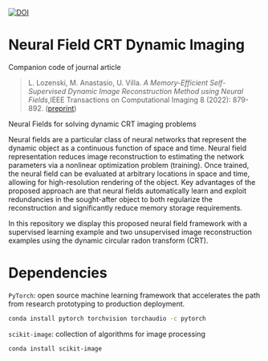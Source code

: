 [![DOI](https://zenodo.org/badge/484778102.svg)](https://zenodo.org/badge/latestdoi/484778102)

# Neural Field CRT Dynamic Imaging

Companion code of journal article

> L. Lozenski, M. Anastasio, U. Villa. _A Memory-Efficient Self-Supervised Dynamic Image Reconstruction Method using Neural Fields_,IEEE Transactions on Computational Imaging 8 (2022): 879-892. ([preprint](https://arxiv.org/abs/2205.05585?context=eess))



Neural Fields for solving dynamic CRT imaging problems

Neural fields are a particular class of neural networks that represent the dynamic object as a continuous function of space and time. Neural field representation reduces image reconstruction to estimating the network parameters via a nonlinear optimization problem (training). Once trained, the neural field can be evaluated at arbitrary locations in space and time, allowing for high-resolution rendering of the object. Key advantages of the proposed approach are that neural fields automatically learn and exploit redundancies in the sought-after object to both regularize the reconstruction and significantly reduce memory storage requirements. 

In this repository we display this proposed neural field framework with a supervised learning example and two unsupervised image reconstruction examples using the dynamic circular radon transform (CRT).


# Dependencies 

`PyTorch`: open source machine learning framework that accelerates the path from research prototyping to production deployment.
```bash
conda install pytorch torchvision torchaudio -c pytorch
```

`scikit-image`: collection of algorithms for image processing
```bash
conda install scikit-image
```
